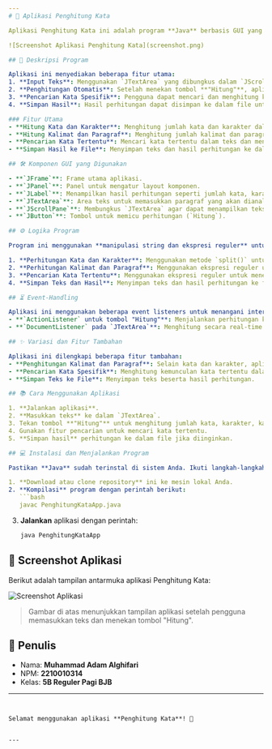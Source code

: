 ```yaml
---
# 📝 Aplikasi Penghitung Kata

Aplikasi Penghitung Kata ini adalah program **Java** berbasis GUI yang memungkinkan pengguna menghitung jumlah kata, karakter, kalimat, dan paragraf dalam teks yang dimasukkan. Aplikasi ini juga menyediakan fitur pencarian kata tertentu dan kemampuan untuk menyimpan teks beserta hasil perhitungan ke dalam file.

![Screenshot Aplikasi Penghitung Kata](screenshot.png)

## 📜 Deskripsi Program

Aplikasi ini menyediakan beberapa fitur utama:
1. **Input Teks**: Menggunakan `JTextArea` yang dibungkus dalam `JScrollPane` agar pengguna dapat memasukkan teks panjang dengan mudah.
2. **Penghitungan Otomatis**: Setelah menekan tombol **"Hitung"**, aplikasi menampilkan jumlah kata, karakter, kalimat, dan paragraf pada `JLabel`.
3. **Pencarian Kata Spesifik**: Pengguna dapat mencari dan menghitung kemunculan kata tertentu dalam teks.
4. **Simpan Hasil**: Hasil perhitungan dapat disimpan ke dalam file untuk referensi di masa mendatang.

### Fitur Utama
- **Hitung Kata dan Karakter**: Menghitung jumlah kata dan karakter dalam teks.
- **Hitung Kalimat dan Paragraf**: Menghitung jumlah kalimat dan paragraf.
- **Pencarian Kata Tertentu**: Mencari kata tertentu dalam teks dan menampilkan jumlah kemunculannya.
- **Simpan Hasil ke File**: Menyimpan teks dan hasil perhitungan ke dalam file.

## 🛠️ Komponen GUI yang Digunakan

- **`JFrame`**: Frame utama aplikasi.
- **`JPanel`**: Panel untuk mengatur layout komponen.
- **`JLabel`**: Menampilkan hasil perhitungan seperti jumlah kata, karakter, kalimat, dan paragraf.
- **`JTextArea`**: Area teks untuk memasukkan paragraf yang akan dianalisis.
- **`JScrollPane`**: Membungkus `JTextArea` agar dapat menampilkan teks panjang.
- **`JButton`**: Tombol untuk memicu perhitungan (`Hitung`).

## ⚙️ Logika Program

Program ini menggunakan **manipulasi string dan ekspresi reguler** untuk menghitung kata, karakter, kalimat, dan paragraf. Berikut adalah alur logika utama:

1. **Perhitungan Kata dan Karakter**: Menggunakan metode `split()` untuk menghitung jumlah kata dan mengukur panjang string untuk karakter.
2. **Perhitungan Kalimat dan Paragraf**: Menggunakan ekspresi reguler untuk menghitung kalimat berdasarkan tanda titik (`.`) dan paragraf berdasarkan dua kali baris baru (`\n\n`).
3. **Pencarian Kata Tertentu**: Menggunakan ekspresi reguler untuk menemukan kemunculan kata tertentu dalam teks.
4. **Simpan Teks dan Hasil**: Menyimpan teks dan hasil perhitungan ke file menggunakan operasi file I/O.

## ⏳ Event-Handling

Aplikasi ini menggunakan beberapa event listeners untuk menangani interaksi pengguna:
- **`ActionListener` untuk tombol "Hitung"**: Menjalankan perhitungan ketika tombol **"Hitung"** ditekan.
- **`DocumentListener` pada `JTextArea`**: Menghitung secara real-time saat teks diubah.

## ✨ Variasi dan Fitur Tambahan

Aplikasi ini dilengkapi beberapa fitur tambahan:
- **Penghitungan Kalimat dan Paragraf**: Selain kata dan karakter, aplikasi ini menghitung kalimat dan paragraf.
- **Pencarian Kata Spesifik**: Menghitung kemunculan kata tertentu dalam teks.
- **Simpan Teks ke File**: Menyimpan teks beserta hasil perhitungan.

## 📚 Cara Menggunakan Aplikasi

1. **Jalankan aplikasi**.
2. **Masukkan teks** ke dalam `JTextArea`.
3. Tekan tombol **"Hitung"** untuk menghitung jumlah kata, karakter, kalimat, dan paragraf.
4. Gunakan fitur pencarian untuk mencari kata tertentu.
5. **Simpan hasil** perhitungan ke dalam file jika diinginkan.

## 💻 Instalasi dan Menjalankan Program

Pastikan **Java** sudah terinstal di sistem Anda. Ikuti langkah-langkah berikut:

1. **Download atau clone repository** ini ke mesin lokal Anda.
2. **Kompilasi** program dengan perintah berikut:
   ```bash
   javac PenghitungKataApp.java
   ```
3. **Jalankan** aplikasi dengan perintah:
   ```bash
   java PenghitungKataApp
   ```

## 📸 Screenshot Aplikasi

Berikut adalah tampilan antarmuka aplikasi Penghitung Kata:

![Screenshot Aplikasi](screenshot.png)

> Gambar di atas menunjukkan tampilan aplikasi setelah pengguna memasukkan teks dan menekan tombol "Hitung".

## 👤 Penulis
- Nama: **Muhammad Adam Alghifari**
- NPM: **2210010314**
- Kelas: **5B Reguler Pagi BJB**

---
```


Selamat menggunakan aplikasi **Penghitung Kata**! 🎉


--- 

